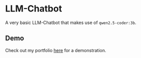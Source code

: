 # LLM-Chatbot

A very basic LLM-Chatbot that makes use of `qwen2.5-coder:3b`.

## Demo

Check out my portfolio [here](https://your-portfolio.com) for a demonstration.
